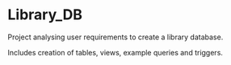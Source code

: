 # Library_DB
Project analysing user requirements to create a library database.

Includes creation of tables, views, example queries and triggers.
